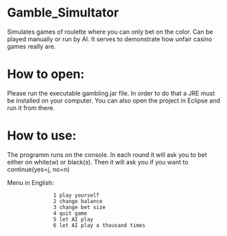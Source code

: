 # Gamble_Simultator
Simulates games of roulette where you can only bet on the color. Can be played manually or run by AI.
It serves to demonstrate how unfair casino games really are. 

# How to open: 

  Please run the executable gambling.jar file. In order to do that a JRE must be installed on your computer. 
  You can also open the project in Eclipse and run it from there. 
  
# How to use: 
  The programm runs on the console. 
  In each round it will ask you to bet either on white(w) or black(s).
  Then it will ask you if you want to continue(yes=j, no=n)
  
  Menu in English:   
  
                   1 play yourself
                   2 change balance
                   3 change bet size
                   4 quit game
                   5 let AI play
                   6 let AI play a thousand times

